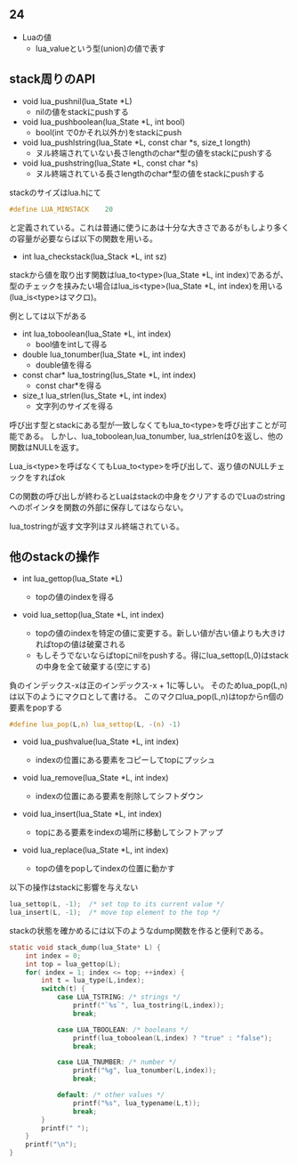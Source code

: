 ## 24

- Luaの値
    - lua_valueという型(union)の値で表す

## stack周りのAPI

- void lua_pushnil(lua_State \*L) 
    - nilの値をstackにpushする
- void lua_pushboolean(lua_State \*L, int bool)
    - bool(int で0かそれ以外か)をstackにpush 
- void lua_pushlstring(lua_State \*L, const char \*s, size_t longth)
    - ヌル終端されていない長さlengthのchar\*型の値をstackにpushする
- void lua_pushstring(lua_State \*L, const char \*s)
    - ヌル終端されている長さlengthのchar\*型の値をstackにpushする

stackのサイズはlua.hにて

```C
#define LUA_MINSTACK	20
```

と定義されている。これは普通に使うにあは十分な大きさであるがもしより多くの容量が必要ならば以下の関数を用いる。

- int lua_checkstack(lua_Stack \*L, int sz)

stackから値を取り出す関数はlua_to\<type\>(lua_State \*L, int index)であるが、
型のチェックを挟みたい場合はlua_is\<type\>(lua_State \*L, int index)を用いる(lua_is\<type\>はマクロ)。

例としては以下がある

- int lua_toboolean(lua_State \*L, int index) 
   - bool値をintして得る 
- double lua_tonumber(lua_State \*L, int index)
   - double値を得る 
- const char\* lua_tostring(lus_State \*L, int index)
   - const char\*を得る 
- size_t lua_strlen(lus_State \*L, int index) 
   - 文字列のサイズを得る 

呼び出す型とstackにある型が一致しなくてもlua_to\<type\>を呼び出すことが可能である。
しかし、lua_toboolean,lua_tonumber, lua_strlenは0を返し、他の関数はNULLを返す。

Lua_is\<type\>を呼ばなくてもLua_to\<type\>を呼び出して、返り値のNULLチェックをすればok

Cの関数の呼び出しが終わるとLuaはstackの中身をクリアするのでLuaのstringへのポインタを関数の外部に保存してはならない。

lua_tostringが返す文字列はヌル終端されている。

## 他のstackの操作

- int lua_gettop(lua_State \*L)
    - topの値のindexを得る

- void lua_settop(lua_State \*L, int index)
    - topの値のindexを特定の値に変更する。新しい値が古い値よりも大きければtopの値は破棄される
    - もしそうでないならばtopにnilをpushする。得にlua_settop(L,0)はstackの中身を全て破棄する(空にする)

負のインデックス-xは正のインデックス-x + 1に等しい。
そのためlua_pop(L,n)は以下のようにマクロとして書ける。
このマクロlua_pop(L,n)はtopからn個の要素をpopする

```C
#define lua_pop(L,n) lua_settop(L, -(n) -1)
```

- void lua_pushvalue(lua_State \*L, int index)
   - indexの位置にある要素をコピーしてtopにプッシュ 

- void lua_remove(lua_State \*L, int index)
   - indexの位置にある要素を削除してシフトダウン

- void lua_insert(lua_State \*L, int index)
   - topにある要素をindexの場所に移動してシフトアップ

- void lua_replace(lua_State \*L, int index)
    - topの値をpopしてindexの位置に動かす 


以下の操作はstackに影響を与えない

```C
lua_settop(L, -1);  /* set top to its current value */
lua_insert(L, -1);  /* move top element to the top */
```

stackの状態を確かめるには以下のようなdump関数を作ると便利である。

```C
static void stack_dump(lua_State* L) {
    int index = 0;
    int top = lua_gettop(L);
    for( index = 1; index <= top; ++index) {
        int t = lua_type(L,index);
        switch(t) {
            case LUA_TSTRING: /* strings */
                printf("`%s`", lua_tostring(L,index));
                break;

            case LUA_TBOOLEAN: /* booleans */
                printf(lua_toboolean(L,index) ? "true" : "false");
                break;

            case LUA_TNUMBER: /* number */
                printf("%g", lua_tonumber(L,index));
                break;

            default: /* other values */
                printf("%s", lua_typename(L,t));
                break;
        }
        printf(" ");
    }
    printf("\n");
}
```

